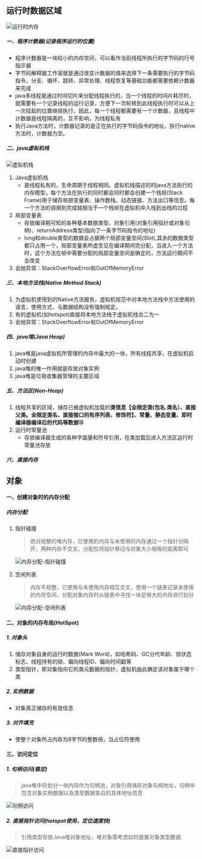 ## 运行时数据区域

![运行时内存](F:\study_note\pictures\java内存\运行时内存.png)

##### 一、程序计数器(记录程序运行的位置)

- 程序计数器是一块较小的内存空间，可以看作当前线程所执行的字节码的行号指示器
- 字节码解释器工作室就是通过改变计数器的值来选择下一条需要执行的字节码指令，分支、循环、跳转、异常处理、线程恢复等基础功能都需要依赖计数器来完成
- java多线程是通过时间切片来分配线程执行的，当一个线程的时间片耗尽时，就需要有一个记录线程的运行记录，方便下一次轮转到此线程执行时可以从上一次挂起的位置继续执行，因此，每一个线程都需要有一个计数器，且线程中计数器是线程隔离的，互不影响，为线程私有
- 执行Java方法时，计数器记录的是正在执行的字节码指令的地址，执行native方法时，计数器为空。

##### 二、java虚拟机栈

![虚拟机栈](F:\study_note\pictures\java内存\虚拟机栈.png)

1. Java虚拟机栈
   - 是线程私有的，生命周期于线程相同。虚拟机栈描述的时java方法执行的内存模型，每个方法在执行的同时都会同时都会创建一个栈帧(Stack Frame)用于储存局部变量表、操作数栈、动态链接、方法出口等信息。每一个方法的调用到完成就相当于一个栈帧在虚拟机中入栈到出栈的过程
2. 局部变量表
   - 存放编译期可知的各种基本数据类型、对象引用(对象引用指针或对象句柄)、returnAddress类型(指向了一条字节码指令的地址)
   - long和double类型的数据会占据两个局部变量空间(Slot),其余的数据类型都只占用一个，局部变量表所虚空见在编译期间完分配，当进入一个方法时，这个方法在帧中需要分配的局部变量空间是确定的，方法运行期间不会改变
3. 会抛异常：StackOverflowError和OutOfMemoryError

##### 三、本地方法栈(Native Method Stack)

1. 为虚拟机使用到的Native方法服务，虚拟机规范中对本地方法栈中方法使用的语言、使用方式、与数据结构没有强制规定。
2. 有的虚拟机(如hotspot)直接将本地方法栈于虚拟机栈合二为一
3. 会抛异常：StackOverflowError和OutOfMemoryError

##### 四、java堆(Java Heap)

1. java堆是java虚拟机所管理的内存中最大的一块，所有线程共享，在虚拟机启动时创建
2. java堆的唯一作用就是存放对象实例
3. java堆是垃圾收集器管理的主要区域

##### 五、方法区(Non-Heap)

1. 线程共享的区域，储存已被虚拟机加载的**类信息【全限定类(包名.类名）、直接父类。全限定类名、直接接口的有序列表、修饰符】、常量、静态变量、即时编译器编译后的代码等数据**等
2. 运行时常量池
   - 存放编译器生成的各种字面量和符号引用，在类加载后进入方法区运行时常量池存放

##### 六、直接内存

## 对象

#### 一、创建对象时的内存分配

##### 内存分配

1. 指针碰撞

   > 绝对规整的堆内存，已使用的内存与未使用的内存通过一个指针分隔开，两种内存不交叉，分配仅将指针移动与对象大小相等的距离即可

   ![内存分配-指针碰撞](F:\study_note\pictures\java内存\内存分配-指针碰撞.png)

2. 空闲列表

   > 内存不规整，已使用与未使用内存相互交叉，使用一个链表记录未使用的内存空间，分配对象内存时从链表中寻找一块足够大的内存进行划分

   ![内存分配-空闲列表](F:\study_note\pictures\java内存\内存分配-空闲列表.png)

#### 二、对象的内存布局(HotSpot)

##### 1. 对象头

1. 储存对象自身的运行时数据(Mark Word)，如哈希码、GC分代年龄、锁状态标志、线程持有的锁、偏向线程ID、偏向时间戳等
2. 类型指针，即对象指向它的类元数据的指针，虚拟机由此确定该对象属于哪个类

##### 2. 实例数据

- 对象真正储存的有效信息

##### 3. 对齐填充

- 使整个对象所占内存为8字节的整数倍，当占位符使用

#### 三、访问定位

##### 1. 句柄访问(稳定)

> java堆中将划分一块内存作为句柄池，对象引用储存对象句柄地址，句柄中包含对象实例数据以及类型数据各自的具体地址信息

![句柄访问](F:\study_note\pictures\java内存\句柄访问.png)

##### 2. 直接指针访问(hotspot使用，定位速度快)

> 引用类型存放Java堆对象地址，堆对象需考虑如何放置对象类型数据

![直接指针访问](F:\study_note\pictures\java内存\直接指针访问.png)